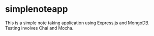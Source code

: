 # simplenoteapp

This is a simple note taking application using Express.js and MongoDB.  
Testing involves Chai and Mocha.  
